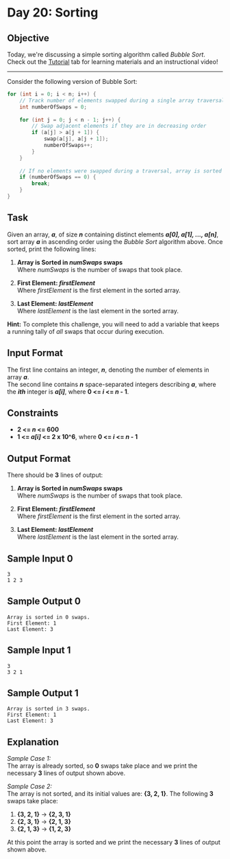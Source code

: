 # Day 20: Sorting
## Objective 
Today, we're discussing a simple sorting algorithm called _Bubble Sort_. Check out the [Tutorial](https://www.hackerrank.com/challenges/30-sorting/tutorial) tab for learning materials and an instructional video!
****
Consider the following version of Bubble Sort:
```C++
for (int i = 0; i < n; i++) {
    // Track number of elements swapped during a single array traversal
    int numberOfSwaps = 0;
    
    for (int j = 0; j < n - 1; j++) {
        // Swap adjacent elements if they are in decreasing order
        if (a[j] > a[j + 1]) {
            swap(a[j], a[j + 1]);
            numberOfSwaps++;
        }
    }
    
    // If no elements were swapped during a traversal, array is sorted
    if (numberOfSwaps == 0) {
        break;
    }
}
```
## Task 
Given an array, **_a_**, of size **_n_** containing distinct elements **_a[0], a[1], ..., a[n]_**, sort array **_a_** in ascending order using the _Bubble Sort_ algorithm above. Once sorted, print the following lines:

1. **Array is Sorted in _numSwaps_ swaps**  
Where _numSwaps_ is the number of swaps that took place.
 
2. **First Element: _firstElement_**  
Where _firstElement_ is the first element in the sorted array.
 
3. **Last Element: _lastElement_**  
Where _lastElement_ is the last element in the sorted array.

**Hint:** To complete this challenge, you will need to add a variable that keeps a running tally of _all_ swaps that occur during execution.

## Input Format

The first line contains an integer, **_n_**, denoting the number of elements in array **_a_**.  
The second line contains **_n_** space-separated integers describing **_a_**, where the **_ith_** integer is **_a[i]_**, where **0 <= _i_ <= _n_ - 1**.

## Constraints
- **2 <= _n_ <= 600**
- **1 <= _a[i]_ <= 2 x 10^6**, where **0 <= _i_ <= _n_ - 1**
## Output Format

There should be **3** lines of output:

1. **Array is Sorted in _numSwaps_ swaps**  
Where _numSwaps_ is the number of swaps that took place.
 
2. **First Element: _firstElement_**  
Where _firstElement_ is the first element in the sorted array.
 
3. **Last Element: _lastElement_**  
Where _lastElement_ is the last element in the sorted array.

## Sample Input 0
```
3
1 2 3
```
## Sample Output 0
```
Array is sorted in 0 swaps.
First Element: 1
Last Element: 3
```
## Sample Input 1
```
3
3 2 1
```
## Sample Output 1
```
Array is sorted in 3 swaps.
First Element: 1
Last Element: 3
```
## Explanation

_Sample Case 1:_   
The array is already sorted, so **0** swaps take place and we print the necessary **3** lines of output shown above.

_Sample Case 2:_  
The array is not sorted, and its initial values are: **{3, 2, 1}**. The following **3** swaps take place:  
1. **{3, 2, 1}** -> **{2, 3, 1}**
2. **{2, 3, 1}** -> **{2, 1, 3}**
3. **{2, 1, 3}** -> **{1, 2, 3}**

At this point the array is sorted and we print the necessary **3** lines of output shown above.